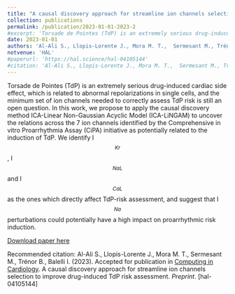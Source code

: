 ```yaml
---
title: "A causal discovery approach for streamline ion channels selection to improve drug-induced TdP risk assessment"
collection: publications
permalink: /publication/2023-01-01-2023-2
#excerpt: 'Torsade de Pointes (TdP) is an extremely serious drug-induced cardiac side effect, which is related to abnormal repolarizations in single cells, and the minimum set of ion channels needed to correctly assess TdP risk is still an open question. In this work, we propose to apply the causal discovery method ICA-Linear Non-Gaussian Acyclic Model (ICA-LiNGAM) to uncover the relations across the 7 ion channels identified by the Comprehensive in vitro Proarrhythmia Assay (CiPA) initiative as potentially related to the induction of TdP. We identify I$$_{Kr}$$, I$$_{NaL}$$ and I$$_{CaL}$$ as the ones which directly affect TdP-risk assessment, and suggest that I$$_{Na}$$ perturbations could potentially have a high impact on proarrhythmic risk induction. '
date: 2023-01-01
authors: 'Al-Ali S., Llopis-Lorente J., Mora M. T.,  Sermesant M., Trénor B., Balelli I.'
notvenue: 'HAL'
#paperurl: 'https://hal.science/hal-04105144'
#citation: 'Al-Ali S., Llopis-Lorente J., Mora M. T.,  Sermesant M., Trénor B., Balelli I. (2023). Accepted for publication in [Computing in Cardiology](https://cinc2023.org). A causal discovery approach for streamline ion channels selection to improve drug-induced TdP risk assessment. <i>Preprint</i>. [hal-04105144]'
---
```

Torsade de Pointes (TdP) is an extremely serious drug-induced cardiac side effect, which is related to abnormal repolarizations in single cells, and the minimum set of ion channels needed to correctly assess TdP risk is still an open question. In this work, we propose to apply the causal discovery method ICA-Linear Non-Gaussian Acyclic Model (ICA-LiNGAM) to uncover the relations across the 7 ion channels identified by the Comprehensive in vitro Proarrhythmia Assay (CiPA) initiative as potentially related to the induction of TdP. We identify I$$_{Kr}$$, I$$_{NaL}$$ and I$$_{CaL}$$ as the ones which directly affect TdP-risk assessment, and suggest that I$$_{Na}$$ perturbations could potentially have a high impact on proarrhythmic risk induction. 

[Download paper here](https://hal.science/hal-04105144)

Recommended citation: Al-Ali S., Llopis-Lorente J., Mora M. T.,  Sermesant M., Trénor B., Balelli I. (2023). Accepted for publication in [Computing in Cardiology](https://cinc2023.org). A causal discovery approach for streamline ion channels selection to improve drug-induced TdP risk assessment. <i>Preprint</i>. [hal-04105144]